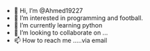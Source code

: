 - 👋 Hi, I’m @Ahmed19227
- 👀 I’m interested in programming and football.
- 🌱 I’m currently learning python
- 💞️ I’m looking to collaborate on ...
- 📫 How to reach me .....via email

<!---
Ahmed19227/Ahmed19227 is a ✨ special ✨ repository because its `README.md` (this file) appears on your GitHub profile.
You can click the Preview link to take a look at your changes.
--->

